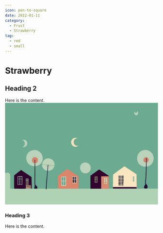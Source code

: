 ```yaml
---
icon: pen-to-square
date: 2022-01-11
category:
  - Fruit
  - Strawberry
tag:
  - red
  - small
---
```


# Strawberry

## Heading 2

Here is the content.
![](/assets/images/cover3.jpg)

### Heading 3

Here is the content.
